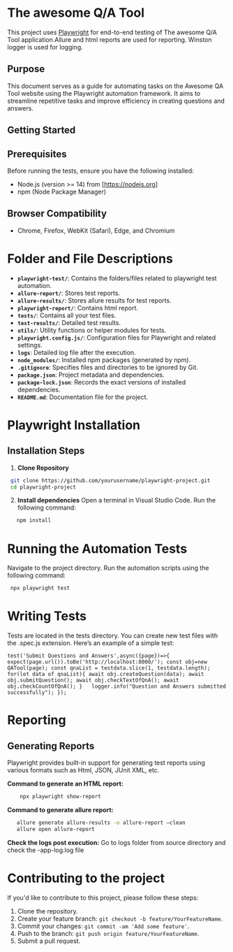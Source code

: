 # The awesome Q/A Tool 

This project uses [Playwright](https://playwright.dev/) for end-to-end testing of The awesome Q/A Tool application.Allure and html reports are used for reporting. Winston logger is used for logging.

## Purpose 

This document serves as a guide for automating tasks on the Awesome QA Tool website using the Playwright automation framework. It aims to streamline repetitive tasks and improve efficiency in creating questions and answers. 

## Getting Started

## Prerequisites

Before running the tests, ensure you have the following installed:

- Node.js (version >= 14) from [https://nodejs.org]
- npm (Node Package Manager)

## Browser Compatibility 

- Chrome, Firefox, WebKit (Safari), Edge, and Chromium 

# Folder and File Descriptions
- **`playwright-test/`**: Contains the folders/files related to playwright test automation.
 - **`allure-report/`**: Stores test reports.
 - **`allure-results/`**: Stores allure  results for test reports.
 - **`playwright-report/`**: Contains html report.
 - **`tests/`**: Contains all your test files.
 - **`test-results/`**: Detailed test results.
 - **`utils/`**: Utility functions or helper modules for tests.
 - **`playwright.config.js/`**: Configuration files for Playwright and related settings.
 - **`logs`**: Detailed log file after the execution.
- **`node_modules/`**: Installed npm packages (generated by npm).
- **`.gitignore`**: Specifies files and directories to be ignored by Git.
- **`package.json`**: Project metadata and dependencies.
- **`package-lock.json`**: Records the exact versions of installed dependencies.
- **`README.md`**: Documentation file for the project.

# Playwright Installation 

## Installation Steps 

1. **Clone Repository**

 ```sh
  git clone https://github.com/yourusername/playwright-project.git
  cd playwright-project
 ```
2. **Install dependencies**
  Open a terminal in Visual Studio Code.
  Run the following command: 
 ```sh
    npm install 
 ```
# Running the Automation Tests

  Navigate to the project directory. 
  Run the automation scripts using the following command: 
 ```sh
  npx playwright test
 ```
# Writing Tests
  Tests are located in the tests directory. You can create new test files with the .spec.js  extension. Here’s an example of a simple test:

  `test('Submit Questions and Answers',async({page})=>{
        expect(page.url()).toBe('http://localhost:8000/');
        const obj=new QATool(page);
        const qnaList = testdata.slice(1, testdata.length);
        for(let data of qnaList){
        await obj.createQuestion(data);
        await obj.submitQuestion();
        await obj.checkTextOfQnA();
        await obj.checkCountOfQnA();
        }  
        logger.info("Question and Answers submitted successfully");
    });`

# Reporting 

## Generating Reports 

 Playwright provides built-in support for generating test reports using various formats such as Html, JSON, JUnit XML, etc. 

**Command to generate an HTML report:**
 ```sh
     npx playwright show-report 
 ```
**Command to generate allure report:**
 ```sh
    allure generate allure-results -o allure-report –clean 
    allure open allure-report  
 ```
**Check the logs post execution:**
   Go to logs folder from source directory and check the <Date>-app-log.log file

# Contributing to the project

If you'd like to contribute to this project, please follow these steps:

1. Clone the repository.
2. Create your feature branch: `git checkout -b feature/YourFeatureName`.
3. Commit your changes: `git commit -am 'Add some feature'`.
4. Push to the branch: `git push origin feature/YourFeatureName`.
5. Submit a pull request.

